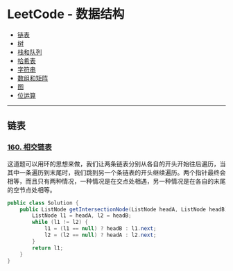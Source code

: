 # LeetCode - 数据结构

* [链表](#链表)
* [树](#树)
* [栈和队列](#栈和队列)
* [哈希表](#哈希表)
* [字符串](#字符串)
* [数组和矩阵](#数组和矩阵)
* [图](#图)
* [位运算](#位运算)

---

## 链表

### [160. 相交链表](https://leetcode-cn.com/problems/intersection-of-two-linked-lists/)

这道题可以用环的思想来做，我们让两条链表分别从各自的开头开始往后遍历，当其中一条遍历到末尾时，我们跳到另一个条链表的开头继续遍历。两个指针最终会相等，而且只有两种情况，一种情况是在交点处相遇，另一种情况是在各自的末尾的空节点处相等。

```java
public class Solution {
    public ListNode getIntersectionNode(ListNode headA, ListNode headB) {
        ListNode l1 = headA, l2 = headB;
        while (l1 != l2) {
            l1 = (l1 == null) ? headB : l1.next;
            l2 = (l2 == null) ? headA : l2.next;
        }
        return l1;
    }
}
```


